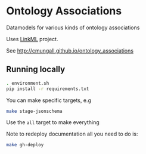 # Ontology Associations

Datamodels for various kinds of ontology associations

Uses [LinkML](https://github.com/biolink/biolinkml/) project.

See http://cmungall.github.io/ontology_associations

## Running locally

```bash
. environment.sh
pip install -r requirements.txt
```

You can make specific targets, e.g

```bash
make stage-jsonschema
```

Use the `all` target to make everything

Note to redeploy documentation all you need to do is:

```bash
make gh-deploy
```

